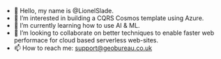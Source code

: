 - 👋 Hello, my name is @LionelSlade.
- 👀 I’m interested in building a CQRS Cosmos template using Azure.
- 🌱 I’m currently learning how to use AI & ML.
- 💞️ I’m looking to collaborate on better techniques to enable faster web performace for cloud based serverless web-sites. 
- 📫 How to reach me: support@geobureau.co.uk

<!---
LionelSlade/LionelSlade is a ✨ special ✨ repository because its `README.md` (this file) appears on your GitHub profile.
You can click the Preview link to take a look at your changes.
--->
